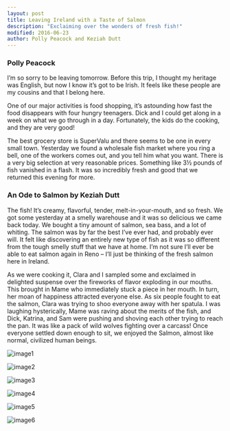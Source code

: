 ```yaml
---
layout: post
title: Leaving Ireland with a Taste of Salmon
description: "Exclaiming over the wonders of fresh fish!"
modified: 2016-06-23
author: Polly Peacock and Keziah Dutt
---
```


### Polly Peacock
I’m so sorry to be leaving tomorrow. Before this trip, I thought my heritage was English, but now I know it’s got to be Irish. It feels like these people are my cousins and that I belong here. 

One of our major activities is food shopping, it’s astounding how fast the food disappears with four hungry teenagers. Dick and I could get along in a week on what we go through in a day. Fortunately, the kids do the cooking, and they are very good! 

The best grocery store is SuperValu and there seems to be one in every small town. Yesterday we found a wholesale fish market where you ring a bell, one of the workers comes out, and you tell him what you want. There is a very big selection at very reasonable prices. Something like 3½ pounds of fish vanished in a flash. It was so incredibly fresh and good that we returned this evening for more. 

### An Ode to Salmon by Keziah Dutt
The fish! It’s creamy, flavorful, tender, melt-in-your-mouth, and so fresh. We got some yesterday at a smelly warehouse and it was so delicious we came back today. We bought a tiny amount of salmon, sea  bass, and a lot of whiting. The salmon was by far the best I’ve ever had, and probably ever will. It felt like discovering an entirely new type of fish as it was so different from the tough smelly stuff that we have at home. I’m not sure I’ll ever be able to eat salmon again in Reno – I’ll just be thinking of the fresh salmon here in Ireland.

As we were cooking it, Clara and I sampled some and exclaimed in delighted suspense over the fireworks of flavor exploding in our mouths. This brought in Mame who immediately stuck a piece in her mouth. In turn, her moan of happiness attracted everyone else. As six people fought to eat the salmon, Clara was trying to shoo everyone away with her spatula. I was laughing hysterically, Mame was raving about the merits of the fish, and Dick, Katrina, and Sam were pushing and shoving each other trying to reach the pan.  It was like a pack of wild wolves fighting over a carcass! Once everyone settled down enough to sit, we enjoyed the Salmon, almost like normal, civilized human beings. 

![image1](images/623_1.jpg)

![image2](images/623_2.jpg)

![image3](images/623_3.jpg)

![image4](images/623_4.jpg)

![image5](images/623_5.jpg)

![image6](images/623_6.jpg)

